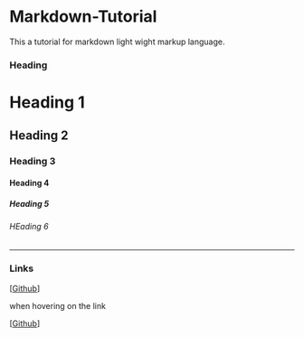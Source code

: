 # Markdown-Tutorial
This a tutorial for markdown light wight markup language.
### Heading 
# Heading 1
## Heading 2
### Heading 3
#### Heading 4
##### Heading 5
###### HEading 6
---
### Links

[[Github](Github.com)]

when hovering on the link

[[Github](Github.com/SeluHadu, "SeluHadu")]
